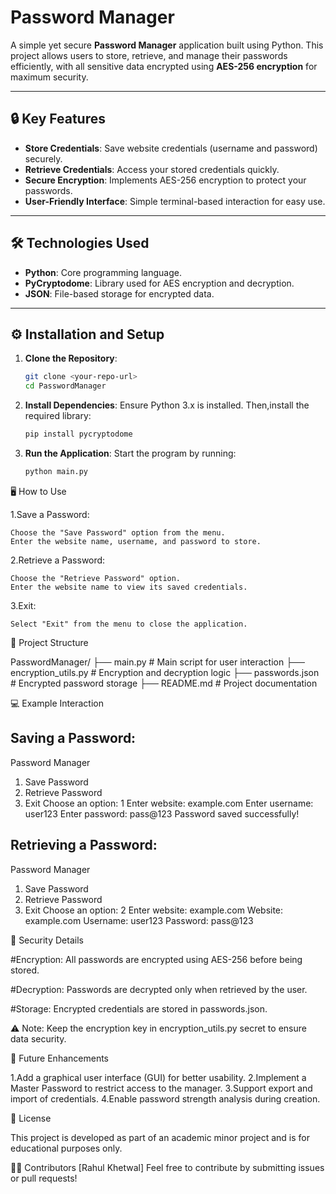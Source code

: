 # Password Manager

A simple yet secure **Password Manager** application built using Python. This project allows users to store, retrieve, and manage their passwords efficiently, with all sensitive data encrypted using **AES-256 encryption** for maximum security.

---

## 🔒 **Key Features**
- **Store Credentials**: Save website credentials (username and password) securely.
- **Retrieve Credentials**: Access your stored credentials quickly.
- **Secure Encryption**: Implements AES-256 encryption to protect your passwords.
- **User-Friendly Interface**: Simple terminal-based interaction for easy use.

---

## 🛠️ **Technologies Used**
- **Python**: Core programming language.
- **PyCryptodome**: Library used for AES encryption and decryption.
- **JSON**: File-based storage for encrypted data.

---

## ⚙️ **Installation and Setup**
1. **Clone the Repository**:
   ```bash
   git clone <your-repo-url>
   cd PasswordManager

2. **Install Dependencies**: 
   Ensure Python 3.x is installed.   Then,install the required library:
   ```bash
   pip install pycryptodome

3. **Run the Application**: 
   Start the program by running:
   ```bash
   python main.py


🖥️ How to Use

1.Save a Password:

    Choose the "Save Password" option from the menu.
    Enter the website name, username, and password to store.

2.Retrieve a Password:

    Choose the "Retrieve Password" option.
    Enter the website name to view its saved credentials.

3.Exit:

    Select "Exit" from the menu to close the application.


📂 Project Structure

PasswordManager/
├── main.py               # Main script for user interaction
├── encryption_utils.py   # Encryption and decryption logic
├── passwords.json        # Encrypted password storage
├── README.md             # Project documentation

💻 Example Interaction

## Saving a Password:
Password Manager
1. Save Password
2. Retrieve Password
3. Exit
Choose an option: 1
Enter website: example.com
Enter username: user123
Enter password: pass@123
Password saved successfully!

## Retrieving a Password:
Password Manager
1. Save Password
2. Retrieve Password
3. Exit
Choose an option: 2
Enter website: example.com
Website: example.com
Username: user123
Password: pass@123

🔐 Security Details

#Encryption: All passwords are encrypted using AES-256 before being stored.

#Decryption: Passwords are decrypted only when retrieved by the user.

#Storage: Encrypted credentials are stored in passwords.json.

⚠️ Note: Keep the encryption key in encryption_utils.py secret to ensure data security.


🚀 Future Enhancements

1.Add a graphical user interface (GUI) for better usability.
2.Implement a Master Password to restrict access to the manager.
3.Support export and import of credentials.
4.Enable password strength analysis during creation.


📄 License

This project is developed as part of an academic minor project and is for educational purposes only.

👨‍💻 Contributors
[Rahul Khetwal]
Feel free to contribute by submitting issues or pull requests!


